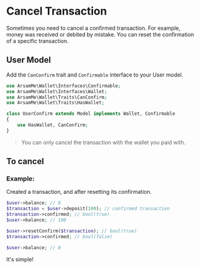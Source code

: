 # Cancel Transaction

Sometimes you need to cancel a confirmed transaction. For example, money was received or debited by mistake. You can reset the confirmation of a specific transaction.

## User Model

Add the `CanConfirm` trait and `Confirmable` interface to your User model.

```php
use ArsamMe\Wallet\Interfaces\Confirmable;
use ArsamMe\Wallet\Interfaces\Wallet;
use ArsamMe\Wallet\Traits\CanConfirm;
use ArsamMe\Wallet\Traits\HasWallet;

class UserConfirm extends Model implements Wallet, Confirmable
{
    use HasWallet, CanConfirm;
}
```

> You can only cancel the transaction with the wallet you paid with.

## To cancel

### Example:

Created a transaction, and after resetting its confirmation.

```php
$user->balance; // 0
$transaction = $user->deposit(100); // confirmed transaction 
$transaction->confirmed; // bool(true)
$user->balance; // 100

$user->resetConfirm($transaction); // bool(true)
$transaction->confirmed; // bool(false)

$user->balance; // 0 
```

It's simple!
